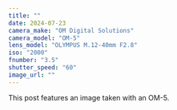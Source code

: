 ```yaml
---
title: ""
date: 2024-07-23
camera_make: "OM Digital Solutions"
camera_model: "OM-5"
lens_model: "OLYMPUS M.12-40mm F2.8"
iso: "2000"
fnumber: "3.5"
shutter_speed: "60"
image_url: ""
---
```


This post features an image taken with an OM-5.